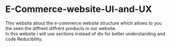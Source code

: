 # E-Commerce-website-UI-and-UX

This website about the e-commerce website structure which allows to you the seen the diffrent diffrent products  in our website.<br>
In this website i will use sections instead of div for better understanding and code Reducibility.
